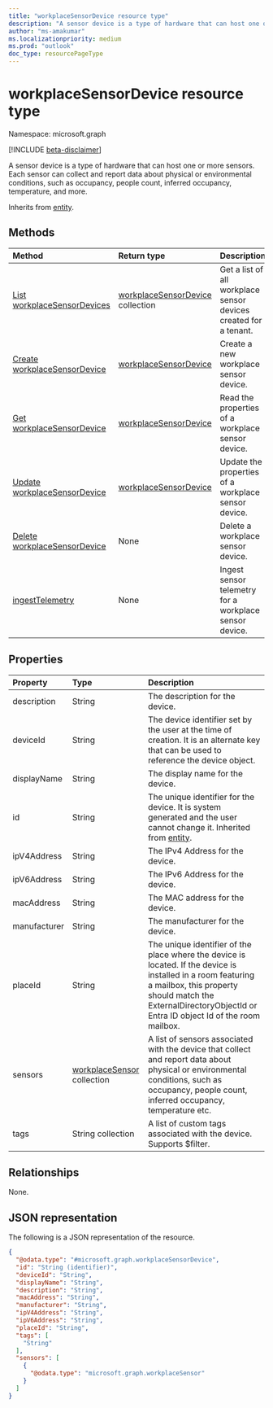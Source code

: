 ```yaml
---
title: "workplaceSensorDevice resource type"
description: "A sensor device is a type of hardware that can host one or more sensors. Each sensor can collect and report data about physical or environmental conditions, such as occupancy, people count, inferred occupancy, temperature, and more."
author: "ms-amakumar"
ms.localizationpriority: medium
ms.prod: "outlook"
doc_type: resourcePageType
---
```


# workplaceSensorDevice resource type

Namespace: microsoft.graph

[!INCLUDE [beta-disclaimer](../../includes/beta-disclaimer.md)]

A sensor device is a type of hardware that can host one or more sensors. Each sensor can collect and report data about physical or environmental conditions, such as occupancy, people count, inferred occupancy, temperature, and more.


Inherits from [entity](../resources/entity.md).

## Methods
|Method|Return type|Description|
|:---|:---|:---|
|[List workplaceSensorDevices](../api/workplace-list-sensordevices.md)|[workplaceSensorDevice](../resources/workplacesensordevice.md) collection|Get a list of all workplace sensor devices created for a tenant.|
|[Create workplaceSensorDevice](../api/workplace-post-sensordevices.md)|[workplaceSensorDevice](../resources/workplacesensordevice.md)|Create a new workplace sensor device.|
|[Get workplaceSensorDevice](../api/workplacesensordevice-get.md)|[workplaceSensorDevice](../resources/workplacesensordevice.md)|Read the properties of a workplace sensor device.|
|[Update workplaceSensorDevice](../api/workplacesensordevice-update.md)|[workplaceSensorDevice](../resources/workplacesensordevice.md)|Update the properties of a workplace sensor device.|
|[Delete workplaceSensorDevice](../api/workplace-delete-sensordevices.md)|None|Delete a workplace sensor device.|
|[ingestTelemetry](../api/workplacesensordevice-ingesttelemetry.md)|None|Ingest sensor telemetry for a workplace sensor device.|

## Properties
|Property|Type|Description|
|:---|:---|:---|
|description|String| The description for the device. |
|deviceId|String| The device identifier set by the user at the time of creation. It is an alternate key that can be used to reference the device object. |
|displayName|String| The display name for the device. |
|id|String| The unique identifier for the device. It is system generated and the user cannot change it. Inherited from [entity](../resources/entity.md).|
|ipV4Address|String| The IPv4 Address for the device. |
|ipV6Address|String| The IPv6 Address for the device. |
|macAddress|String| The MAC address for the device. |
|manufacturer|String| The manufacturer for the device. |
|placeId|String| The unique identifier of the place where the device is located. If the device is installed in a room featuring a mailbox, this property should match the ExternalDirectoryObjectId or Entra ID object Id of the room mailbox. |
|sensors|[workplaceSensor](../resources/workplacesensor.md) collection| A list of sensors associated with the device that collect and report data about physical or environmental conditions, such as occupancy, people count, inferred occupancy, temperature etc. |
|tags|String collection| A list of custom tags associated with the device. Supports $filter. |

## Relationships
None.

## JSON representation
The following is a JSON representation of the resource.
<!-- {
  "blockType": "resource",
  "keyProperty": "id",
  "@odata.type": "microsoft.graph.workplaceSensorDevice",
  "baseType": "microsoft.graph.entity",
  "openType": false
}
-->
``` json
{
  "@odata.type": "#microsoft.graph.workplaceSensorDevice",
  "id": "String (identifier)",
  "deviceId": "String",
  "displayName": "String",
  "description": "String",
  "macAddress": "String",
  "manufacturer": "String",
  "ipV4Address": "String",
  "ipV6Address": "String",
  "placeId": "String",
  "tags": [
    "String"
  ],
  "sensors": [
    {
      "@odata.type": "microsoft.graph.workplaceSensor"
    }
  ]
}
```

